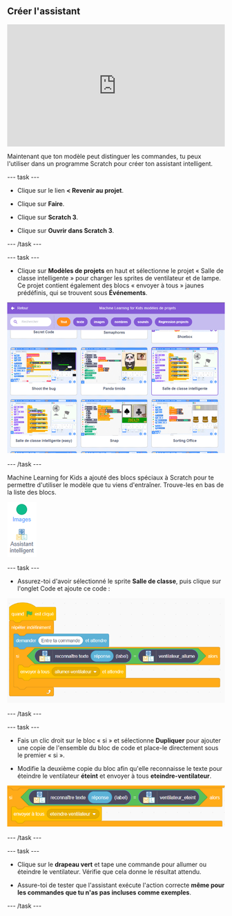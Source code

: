 ## Créer l'assistant

<html>
  <div style="position: relative; overflow: hidden; padding-top: 56.25%;">
    <iframe style="position: absolute; top: 0; left: 0; right: 0; width: 100%; height: 100%; border: none;" src="https://www.youtube.com/embed/R3e8nX4vKXo?rel=0&cc_load_policy=1" allowfullscreen allow="accelerometer; autoplay; clipboard-write; encrypted-media; gyroscope; picture-in-picture; web-share"></iframe>
  </div>
</html>



Maintenant que ton modèle peut distinguer les commandes, tu peux l'utiliser dans un programme Scratch pour créer ton assistant intelligent.

--- task ---

- Clique sur le lien **< Revenir au projet**.

- Clique sur **Faire**.

- Clique sur **Scratch 3**.

- Clique sur **Ouvrir dans Scratch 3**.

--- /task ---

--- task ---

- Clique sur **Modèles de projets** en haut et sélectionne le projet « Salle de classe intelligente » pour charger les sprites de ventilateur et de lampe. Ce projet contient également des blocs « envoyer à tous » jaunes prédéfinis, qui se trouvent sous **Événements**.

![Le projet Salle de classe intelligente est sélectionné dans les modèles Scratch](images/smart-classroom.png)

--- /task ---

Machine Learning for Kids a ajouté des blocs spéciaux à Scratch pour te permettre d'utiliser le modèle que tu viens d'entraîner. Trouve-les en bas de la liste des blocs.

![Nouveaux blocs « Assistant intelligent » affichés dans le menu sous Images](images/new-blocks-menu.png)

--- task ---

- Assurez-toi d'avoir sélectionné le sprite **Salle de classe**, puis clique sur l'onglet Code et ajoute ce code :

![Nouveau code Scratch : quand le drapeau est cliqué, répéter indéfiniment, demander « Entre ta commande » et attendre. Si reconnaître texte (réponse) label = ventilateur_allume, alors envoyer à tous allumer-ventilateur](images/turn-fan-on.png)

--- /task ---

--- task ---

- Fais un clic droit sur le bloc « si » et sélectionne **Dupliquer** pour ajouter une copie de l'ensemble du bloc de code et place-le directement sous le premier « si ».

- Modifie la deuxième copie du bloc afin qu'elle reconnaisse le texte pour éteindre le ventilateur **éteint** et envoyer à tous **eteindre-ventilateur**.

![Nouveau code Scratch : si reconnaître texte (réponse) label = ventilateur_eteint, alors envoyer à tous eteindre-ventilateur](images/turn-fan-off.png)

--- /task ---

--- task ---

- Clique sur le **drapeau vert** et tape une commande pour allumer ou éteindre le ventilateur. Vérifie que cela donne le résultat attendu.

- Assure-toi de tester que l'assistant exécute l'action correcte **même pour les commandes que tu n'as pas incluses comme exemples**.

--- /task ---
